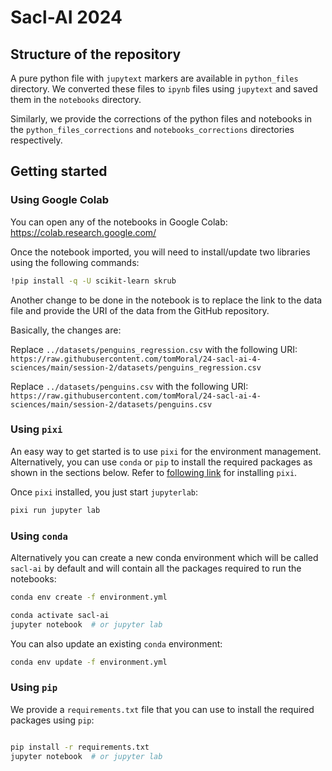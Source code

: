 # Sacl-AI 2024

## Structure of the repository

A pure python file with `jupytext` markers are available in `python_files` directory.
We converted these files to `ipynb` files using `jupytext` and saved them in the
`notebooks` directory.

Similarly, we provide the corrections of the python files and notebooks in the
`python_files_corrections` and `notebooks_corrections` directories respectively.

## Getting started

### Using Google Colab

You can open any of the notebooks in Google Colab: https://colab.research.google.com/

Once the notebook imported, you will need to install/update two libraries using the
following commands:

```bash
!pip install -q -U scikit-learn skrub
```

Another change to be done in the notebook is to replace the link to the data file
and provide the URI of the data from the GitHub repository.

Basically, the changes are:

Replace `../datasets/penguins_regression.csv` with the following URI:
`https://raw.githubusercontent.com/tomMoral/24-sacl-ai-4-sciences/main/session-2/datasets/penguins_regression.csv`

Replace `../datasets/penguins.csv` with the following URI:
`https://raw.githubusercontent.com/tomMoral/24-sacl-ai-4-sciences/main/session-2/datasets/penguins.csv`

### Using `pixi`

An easy way to get started is to use `pixi` for the environment management.
Alternatively, you can use `conda` or `pip` to install the required packages as shown
in the sections below. Refer to [following link](https://pixi.sh/latest/#installation)
for installing `pixi`.

Once `pixi` installed, you just start `jupyterlab`:

```bash
pixi run jupyter lab
```

### Using `conda`

Alternatively you can create a new conda environment which will be called
`sacl-ai` by default and will contain all the packages required to run the
notebooks:

``` bash
conda env create -f environment.yml
```

```bash
conda activate sacl-ai
jupyter notebook  # or jupyter lab
```

You can also update an existing `conda` environment:


``` bash
conda env update -f environment.yml
```

### Using `pip`

We provide a `requirements.txt` file that you can use to install the required
packages using `pip`:

```bash

pip install -r requirements.txt
jupyter notebook  # or jupyter lab
```
